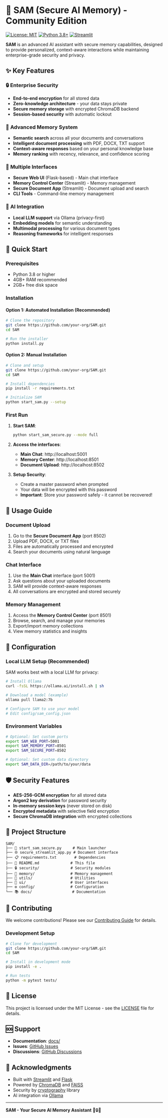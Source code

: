 # 🧠 SAM (Secure AI Memory) - Community Edition

[![License: MIT](https://img.shields.io/badge/License-MIT-yellow.svg)](https://opensource.org/licenses/MIT)
[![Python 3.8+](https://img.shields.io/badge/python-3.8+-blue.svg)](https://www.python.org/downloads/)
[![Streamlit](https://img.shields.io/badge/Streamlit-1.28+-red.svg)](https://streamlit.io/)

**SAM** is an advanced AI assistant with secure memory capabilities, designed to provide personalized, context-aware interactions while maintaining enterprise-grade security and privacy.

## ✨ Key Features

### 🔒 **Enterprise Security**
- **End-to-end encryption** for all stored data
- **Zero-knowledge architecture** - your data stays private
- **Secure memory storage** with encrypted ChromaDB backend
- **Session-based security** with automatic lockout

### 🧠 **Advanced Memory System**
- **Semantic search** across all your documents and conversations
- **Intelligent document processing** with PDF, DOCX, TXT support
- **Context-aware responses** based on your personal knowledge base
- **Memory ranking** with recency, relevance, and confidence scoring

### 🚀 **Multiple Interfaces**
- **Secure Web UI** (Flask-based) - Main chat interface
- **Memory Control Center** (Streamlit) - Memory management
- **Secure Document App** (Streamlit) - Document upload and search
- **CLI Tools** - Command-line memory management

### 🤖 **AI Integration**
- **Local LLM support** via Ollama (privacy-first)
- **Embedding models** for semantic understanding
- **Multimodal processing** for various document types
- **Reasoning frameworks** for intelligent responses

## 🚀 Quick Start

### Prerequisites
- Python 3.8 or higher
- 4GB+ RAM recommended
- 2GB+ free disk space

### Installation

#### Option 1: Automated Installation (Recommended)
```bash
# Clone the repository
git clone https://github.com/your-org/SAM.git
cd SAM

# Run the installer
python install.py
```

#### Option 2: Manual Installation
```bash
# Clone and setup
git clone https://github.com/your-org/SAM.git
cd SAM

# Install dependencies
pip install -r requirements.txt

# Initialize SAM
python start_sam.py --setup
```

### First Run

1. **Start SAM**:
   ```bash
   python start_sam_secure.py --mode full
   ```

2. **Access the interfaces**:
   - **Main Chat**: http://localhost:5001
   - **Memory Center**: http://localhost:8501
   - **Document Upload**: http://localhost:8502

3. **Setup Security**:
   - Create a master password when prompted
   - Your data will be encrypted with this password
   - **Important**: Store your password safely - it cannot be recovered!

## 📖 Usage Guide

### Document Upload
1. Go to the **Secure Document App** (port 8502)
2. Upload PDF, DOCX, or TXT files
3. Files are automatically processed and encrypted
4. Search your documents using natural language

### Chat Interface
1. Use the **Main Chat** interface (port 5001)
2. Ask questions about your uploaded documents
3. SAM will provide context-aware responses
4. All conversations are encrypted and stored securely

### Memory Management
1. Access the **Memory Control Center** (port 8501)
2. Browse, search, and manage your memories
3. Export/import memory collections
4. View memory statistics and insights

## 🔧 Configuration

### Local LLM Setup (Recommended)
SAM works best with a local LLM for privacy:

```bash
# Install Ollama
curl -fsSL https://ollama.ai/install.sh | sh

# Download a model (example)
ollama pull llama2:7b

# Configure SAM to use your model
# Edit config/sam_config.json
```

### Environment Variables
```bash
# Optional: Set custom ports
export SAM_WEB_PORT=5001
export SAM_MEMORY_PORT=8501
export SAM_SECURE_PORT=8502

# Optional: Set custom data directory
export SAM_DATA_DIR=/path/to/your/data
```

## 🛡️ Security Features

- **AES-256-GCM encryption** for all stored data
- **Argon2 key derivation** for password security
- **In-memory session keys** (never stored on disk)
- **Encrypted metadata** with selective field encryption
- **Secure ChromaDB integration** with encrypted collections

## 📁 Project Structure

```
SAM/
├── 🚀 start_sam_secure.py     # Main launcher
├── 🌐 secure_streamlit_app.py # Document interface
├── 📋 requirements.txt        # Dependencies
├── 📖 README.md              # This file
├── 🔒 security/              # Security modules
├── 🧠 memory/                # Memory management
├── 🔧 utils/                 # Utilities
├── 🎨 ui/                    # User interfaces
├── ⚙️ config/                # Configuration
└── 📚 docs/                  # Documentation
```

## 🤝 Contributing

We welcome contributions! Please see our [Contributing Guide](CONTRIBUTING.md) for details.

### Development Setup
```bash
# Clone for development
git clone https://github.com/your-org/SAM.git
cd SAM

# Install in development mode
pip install -e .

# Run tests
python -m pytest tests/
```

## 📄 License

This project is licensed under the MIT License - see the [LICENSE](LICENSE) file for details.

## 🆘 Support

- **Documentation**: [docs/](docs/)
- **Issues**: [GitHub Issues](https://github.com/your-org/SAM/issues)
- **Discussions**: [GitHub Discussions](https://github.com/your-org/SAM/discussions)

## 🙏 Acknowledgments

- Built with [Streamlit](https://streamlit.io/) and [Flask](https://flask.palletsprojects.com/)
- Powered by [ChromaDB](https://www.trychroma.com/) and [FAISS](https://faiss.ai/)
- Security by [cryptography](https://cryptography.io/) library
- AI integration via [Ollama](https://ollama.ai/)

---

**SAM - Your Secure AI Memory Assistant** 🧠🔒✨
